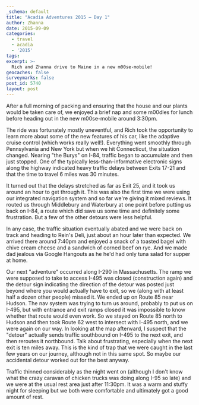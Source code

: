 ```yaml
---
_schema: default
title: "Acadia Adventures 2015 – Day 1"
author: Zhanna
date: 2015-09-09
categories:
  - travel
  - acadia
  - '2015'
tags:
excerpt: >-
  Rich and Zhanna drive to Maine in a new m00se-mobile!
geocaches: false
surveymarks: false
post_id: 5740
layout: post                     
---
```


After a full morning of packing and ensuring that the house and our plants would be taken care of, we enjoyed a brief nap and some m00dles for lunch before heading out in the new m00se-mobile around 3:30pm. 

The ride was fortunately mostly uneventful, and Rich took the opportunity to learn more about some of the new features of his car, like the adaptive cruise control (which works really well!). Everything went smoothly through Pennsylvania and New York but when we hit Connecticut, the situation changed. Nearing "the Burys" on I-84, traffic began to accumulate and then just stopped. One of the typically less-than-informative electronic signs along the highway indicated heavy traffic delays between Exits 17-21 and that the time to travel 6 miles was 30 minutes. 

It turned out that the delays stretched as far as Exit 25, and it took us around an hour to get through it. This was also the first time we were using our integrated navigation system and so far we're giving it mixed reviews. It routed us through Middlebury and Waterbury at one point before putting us back on I-84, a route which did save us some time and definitely some frustration. But a few of the other detours were less helpful. 

In any case, the traffic situation eventually abated and we were back on track and heading to Rein's Deli, just about an hour later than expected. We arrived there around 7:40pm and enjoyed a snack of a toasted bagel with chive cream cheese and a sandwich of corned beef on rye. And we made dad jealous via Google Hangouts as he he'd had only tuna salad for supper at home.

Our next "adventure" occurred along I-290 in Massachusetts. The ramp we were supposed to take to access I-495 was closed (construction again) and the detour sign indicating the direction of the detour was posted just beyond where you would actually have to exit, so we (along with at least half a dozen other people) missed it. We ended up on Route 85 near Hudson. The nav system was trying to turn us around, probably to put us on I-495, but with entrance and exit ramps closed it was impossible to know whether that route would even work. So we stayed on Route 85 north to Hudson and then took Route 62 west to intersect with I-495 north, and we were again on our way. In looking at the map afterward, I suspect that the "detour" actually sends traffic southbound on I-495 to the next exit, and then reroutes it northbound. Talk about frustrating, especially when the next exit is ten miles away. This is the kind of trap that we were caught in the last few years on our journey, although not in this same spot. So maybe our accidental detour worked out for the best anyway. 

Traffic thinned considerably as the night went on (although I don't know what the crazy caravan of chicken trucks was doing along I-95 so late) and we were at the usual rest area just after 11:30pm. It was a warm and stuffy night for sleeping but we both were comfortable and ultimately got a good amount of rest. 

